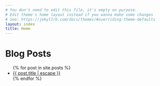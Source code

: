 ```yaml
---
# You don't need to edit this file, it's empty on purpose.
# Edit theme's home layout instead if you wanna make some changes
# See: https://jekyllrb.com/docs/themes/#overriding-theme-defaults
layout: index
title: Home
---
```



<h1>Blog Posts</h1>
<ul class="posts">
  {% for post in site.posts %}
    <li>
      <a class="post-link" href="{{ post.url | relative_url }}">{{ post.title | escape }}</a>
    </li>
  {% endfor %}
</ul>
